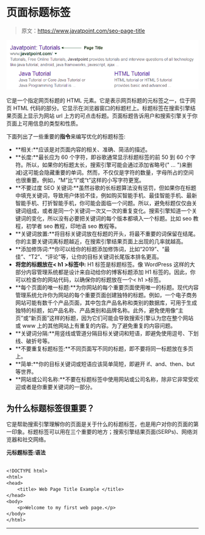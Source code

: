 # 页面标题标签

> 原文：<https://www.javatpoint.com/seo-page-title>

![SEO Page Title](img/e83a35994532a4a753870848891d8b6e.png)

它是一个指定网页标题的 HTML 元素。它是表示网页标题的元标签之一，位于网页 HTML 代码的部分。它显示在浏览器窗口的标题栏上。标题标签在搜索引擎结果页面上显示为网站 url 上方的可点击标题。页面标题告诉用户和搜索引擎关于你页面上可用信息的类型和性质。

下面列出了一些重要的**指令**来编写优化的标题标签:

*   **相关:**应该是对页面内容的相关、准确、简洁的描述。
*   **长度:**最长应为 60 个字符，即谷歌通常显示标题标签的前 50 到 60 个字符。所以，如果你的标题太长，搜索引擎可能会通过添加省略号(" ... ")来删减)这可能会隐藏重要的单词。然而，不仅仅是字符的数量，字母所占的空间也很重要。例如，“M”比“I”或“t”这样的小写字符更宽。
*   **不要过度 SEO 关键词:**虽然谷歌的长标题算法没有惩罚，但如果你在标题中填充关键词，导致用户体验不佳，例如购买智能手机、最佳智能手机、最新智能手机、打折智能手机，你可能会面临一个问题。所以，避免标题仅仅由关键词组成，或者是同一个关键词一次又一次的重复变化。搜索引擎知道一个关键词的变化，所以没有必要把关键词的每个版本都填入一个标题。比如 seo 教程，初学者 seo 教程，印地语 seo 教程等。
*   **关键词放置:**将目标关键词放在标题的开头，将最不重要的词保留在结尾。你的主要关键词离标题越近，在搜索引擎结果页面上出现的几率就越高。
*   **添加修饰词:**你可以给你的标题添加修饰词，比如“2019”、“最佳”、“T2”、“评论”等，让你的目标关键词长尾版本排名更高。
*   **将您的标题放在< h1 >标签中:** H1 标签是标题标签。像 WordPress 这样的大部分内容管理系统都是设计来自动给你的博客标题添加 H1 标签的。因此，你可以检查你的网站代码，以确保你的标题放在一个< h1 >标签。
*   **每个页面的唯一标题:**为你网站的每个重要页面使用唯一的标题。现代内容管理系统允许你为网站的每个重要页面创建独特的标题。例如，一个电子商务网站可能有数千个产品页面，其中包含产品名称和类别的数据库，可用于生成独特的标题，如产品名称、产品类别和品牌名称。此外，避免使用像“主页”或“新页面”这样的标题，因为它们可能会导致搜索引擎认为您在整个网站或 www 上的其他网站上有重复的内容。为了避免重复的内容问题。
*   **关键词分隔:**用竖线或管道分隔目标关键词和短语，即避免使用逗号、下划线、破折号等。
*   **不要重复标题标签:**不同页面写不同的标题，即不要将同一标题放在多页上。
*   **简单:**你的目标关键词或短语应该简单简短，即避开 if、and、then、but 等世界。
*   **网站或公司名称:**不要在标题标签中使用网站或公司名称，除非它非常受欢迎或者是你重要关键词的一部分。

## 为什么标题标签很重要？

它是帮助搜索引擎理解你的页面是关于什么的标题标签，也是用户对你的页面的第一印象。标题标签可以用在三个重要的地方；搜索引擎结果页面(SERPs)、网络浏览器和社交网络。

**元标题标签:语法**

```

<!DOCTYPE html>    
<html>    
<head>    
    <title> Web Page Title Example </title>    
</head>    
<body>    
    <p>Welcome to my first web page.</p>    
</body>    
</html>

```

* * *